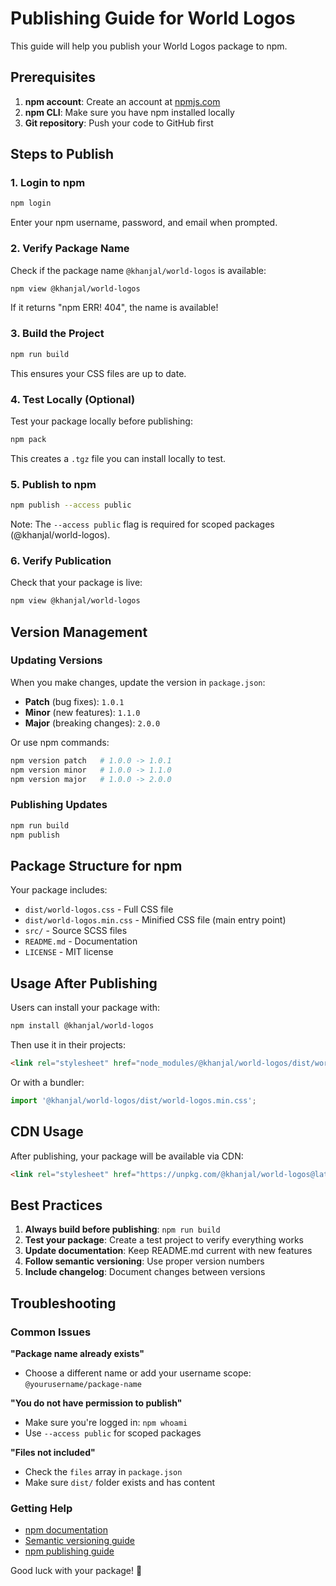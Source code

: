 # Publishing Guide for World Logos

This guide will help you publish your World Logos package to npm.

## Prerequisites

1. **npm account**: Create an account at [npmjs.com](https://www.npmjs.com/)
2. **npm CLI**: Make sure you have npm installed locally
3. **Git repository**: Push your code to GitHub first

## Steps to Publish

### 1. Login to npm
```bash
npm login
```
Enter your npm username, password, and email when prompted.

### 2. Verify Package Name
Check if the package name `@khanjal/world-logos` is available:
```bash
npm view @khanjal/world-logos
```
If it returns "npm ERR! 404", the name is available!

### 3. Build the Project
```bash
npm run build
```
This ensures your CSS files are up to date.

### 4. Test Locally (Optional)
Test your package locally before publishing:
```bash
npm pack
```
This creates a `.tgz` file you can install locally to test.

### 5. Publish to npm
```bash
npm publish --access public
```
Note: The `--access public` flag is required for scoped packages (@khanjal/world-logos).

### 6. Verify Publication
Check that your package is live:
```bash
npm view @khanjal/world-logos
```

## Version Management

### Updating Versions
When you make changes, update the version in `package.json`:

- **Patch** (bug fixes): `1.0.1`
- **Minor** (new features): `1.1.0`  
- **Major** (breaking changes): `2.0.0`

Or use npm commands:
```bash
npm version patch   # 1.0.0 -> 1.0.1
npm version minor   # 1.0.0 -> 1.1.0
npm version major   # 1.0.0 -> 2.0.0
```

### Publishing Updates
```bash
npm run build
npm publish
```

## Package Structure for npm

Your package includes:
- `dist/world-logos.css` - Full CSS file
- `dist/world-logos.min.css` - Minified CSS file (main entry point)
- `src/` - Source SCSS files
- `README.md` - Documentation
- `LICENSE` - MIT license

## Usage After Publishing

Users can install your package with:
```bash
npm install @khanjal/world-logos
```

Then use it in their projects:
```html
<link rel="stylesheet" href="node_modules/@khanjal/world-logos/dist/world-logos.min.css">
```

Or with a bundler:
```javascript
import '@khanjal/world-logos/dist/world-logos.min.css';
```

## CDN Usage

After publishing, your package will be available via CDN:
```html
<link rel="stylesheet" href="https://unpkg.com/@khanjal/world-logos@latest/dist/world-logos.min.css">
```

## Best Practices

1. **Always build before publishing**: `npm run build`
2. **Test your package**: Create a test project to verify everything works
3. **Update documentation**: Keep README.md current with new features
4. **Follow semantic versioning**: Use proper version numbers
5. **Include changelog**: Document changes between versions

## Troubleshooting

### Common Issues

**"Package name already exists"**
- Choose a different name or add your username scope: `@yourusername/package-name`

**"You do not have permission to publish"**
- Make sure you're logged in: `npm whoami`
- Use `--access public` for scoped packages

**"Files not included"**
- Check the `files` array in `package.json`
- Make sure `dist/` folder exists and has content

### Getting Help

- [npm documentation](https://docs.npmjs.com/)
- [Semantic versioning guide](https://semver.org/)
- [npm publishing guide](https://docs.npmjs.com/getting-started/publishing-npm-packages)

Good luck with your package! 🚀
